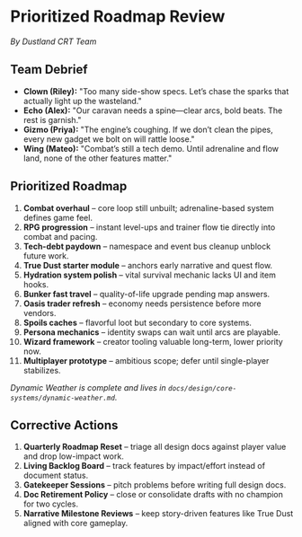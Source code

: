 # Prioritized Roadmap Review

*By Dustland CRT Team*

## Team Debrief

- **Clown (Riley):** "Too many side-show specs. Let’s chase the sparks that actually light up the wasteland."
- **Echo (Alex):** "Our caravan needs a spine—clear arcs, bold beats. The rest is garnish."
- **Gizmo (Priya):** "The engine’s coughing. If we don’t clean the pipes, every new gadget we bolt on will rattle loose."
- **Wing (Mateo):** "Combat’s still a tech demo. Until adrenaline and flow land, none of the other features matter."

## Prioritized Roadmap

1. **Combat overhaul** – core loop still unbuilt; adrenaline-based system defines game feel.
2. **RPG progression** – instant level-ups and trainer flow tie directly into combat and pacing.
3. **Tech-debt paydown** – namespace and event bus cleanup unblock future work.
4. **True Dust starter module** – anchors early narrative and quest flow.
5. **Hydration system polish** – vital survival mechanic lacks UI and item hooks.
6. **Bunker fast travel** – quality-of-life upgrade pending map answers.
7. **Oasis trader refresh** – economy needs persistence before more vendors.
8. **Spoils caches** – flavorful loot but secondary to core systems.
9. **Persona mechanics** – identity swaps can wait until arcs are playable.
10. **Wizard framework** – creator tooling valuable long-term, lower priority now.
11. **Multiplayer prototype** – ambitious scope; defer until single-player stabilizes.

*Dynamic Weather is complete and lives in `docs/design/core-systems/dynamic-weather.md`.*

## Corrective Actions

1. **Quarterly Roadmap Reset** – triage all design docs against player value and drop low-impact work.
2. **Living Backlog Board** – track features by impact/effort instead of document status.
3. **Gatekeeper Sessions** – pitch problems before writing full design docs.
4. **Doc Retirement Policy** – close or consolidate drafts with no champion for two cycles.
5. **Narrative Milestone Reviews** – keep story-driven features like True Dust aligned with core gameplay.
